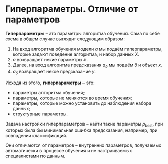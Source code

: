 # Гиперпараметры. Отличие от параметров

**Гиперпараметры** – это параметры алгоритма обучения. Сама по себе схема в общем случае выглядит следующим образом:

1. На вход алгоритма обучения модели $a$ мы подаём гиперпараметры, которые задают поведение алгоритма, и набор данных $X$.
2. $a$ возвращает некие параметры $\delta$.
3. Далее, на вход алгоритма предсказания $a_{\delta}$ мы подаём $\delta$ и объект $x$.
4. $a_{\delta}$ возвращает некое предсказание $y$.

Исходя из этого, **гиперпараметры** – это:

- параметры алгоритма обучения;
- параметры, которые не меняются во время обучения;
- параметры, которые можно установить до наблюдения набора данных;
- структурные параметры.

Задача настройки гиперпараметров – найти такие параметры $p_{\text{best}}$, при которых была бы минимальная ошибка предсказания, например, при совпадении классификаций.

Они отличаются от параметров – внутренних параметров, получаемых автоматически в процессе обучения и не настраиваемых специалистами по данным.
